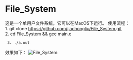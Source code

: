 # File_System

这是一个单用户文件系统，它可以在MacOS下运行。
使用流程：   
     1. git  clone https://github.com/jiachongliu/File_System.git   
     2. cd File_System && gcc main.c

     3. ./a.out

效果如下：
![File_System](http://github.com/jiachongliu/File_System/raw/master/images/File_System.png)
